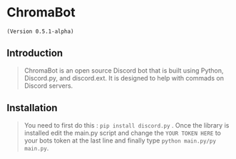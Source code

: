 # ChromaBot 
`(Version 0.5.1-alpha)`

## Introduction

> ChromaBot is an open source Discord bot that is built using Python, Discord.py, and discord.ext. It is designed to help with commads on Discord servers.

## Installation

>You need to first do this : ```pip install discord.py``` . Once the library is installed edit the main.py script and change the `YOUR TOKEN HERE` to your bots token at the last line and finally type ```python main.py/py main.py```.
